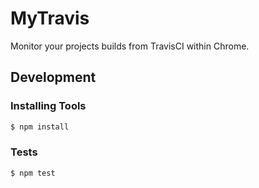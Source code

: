 # MyTravis

Monitor your projects builds from TravisCI within Chrome.

## Development

### Installing Tools

```bash
$ npm install
```

### Tests

```bash
$ npm test
```
